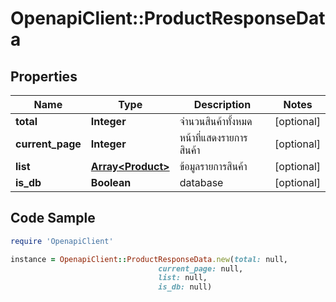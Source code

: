 # OpenapiClient::ProductResponseData

## Properties

Name | Type | Description | Notes
------------ | ------------- | ------------- | -------------
**total** | **Integer** | จำนวนสินค้าทั้งหมด | [optional] 
**current_page** | **Integer** | หน้าที่แสดงรายการสินค้า | [optional] 
**list** | [**Array&lt;Product&gt;**](Product.md) | ข้อมูลรายการสินค้า | [optional] 
**is_db** | **Boolean** | database | [optional] 

## Code Sample

```ruby
require 'OpenapiClient'

instance = OpenapiClient::ProductResponseData.new(total: null,
                                 current_page: null,
                                 list: null,
                                 is_db: null)
```


